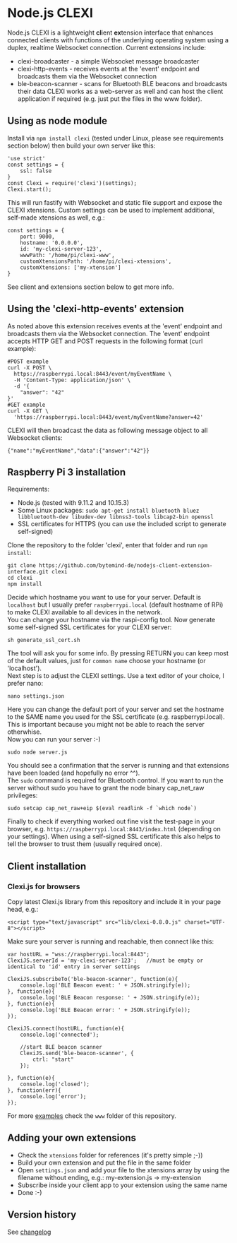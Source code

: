 # Node.js CLEXI
Node.js CLEXI is a lightweight **cl**ient **ex**tension **i**nterface that enhances connected clients with functions of the underlying operating system using a duplex, realtime Websocket connection.
Current extensions include:
* clexi-broadcaster - a simple Websocket message broadcaster
* clexi-http-events - receives events at the 'event' endpoint and broadcasts them via the Websocket connection
* ble-beacon-scanner - scans for Bluetooth BLE beacons and broadcasts their data
CLEXI works as a web-server as well and can host the client application if required (e.g. just put the files in the www folder).

## Using as node module

Install via `npm install clexi` (tested under Linux, please see requirements section below) then build your own server like this:
```
'use strict'
const settings = {
	ssl: false
}
const Clexi = require('clexi')(settings);
Clexi.start();
```
This will run fastify with Websocket and static file support and expose the CLEXI xtensions.
Custom settings can be used to implement additional, self-made xtensions as well, e.g.:
```
const settings = {
	port: 9000,
	hostname: '0.0.0.0',
	id: 'my-clexi-server-123',
	wwwPath: '/home/pi/clexi-www',
	customXtensionsPath: '/home/pi/clexi-xtensions',
	customXtensions: ['my-xtension']
}
```
See client and extensions section below to get more info.

## Using the 'clexi-http-events' extension
As noted above this extension receives events at the 'event' endpoint and broadcasts them via the Websocket connection. The 'event' endpoint accepts HTTP GET and POST requests in the following format (curl example):
```
#POST example
curl -X POST \
  https://raspberrypi.local:8443/event/myEventName \
  -H 'Content-Type: application/json' \
  -d '{
	"answer": "42"
}'
#GET example
curl -X GET \
  'https://raspberrypi.local:8443/event/myEventName?answer=42'
```
CLEXI will then broadcast the data as following message object to all Websocket clients:
```
{"name":"myEventName","data":{"answer":"42"}}
```

## Raspberry Pi 3 installation

Requirements:  
* Node.js (tested with 9.11.2 and 10.15.3)
* Some Linux packages: `sudo apt-get install bluetooth bluez libbluetooth-dev libudev-dev libnss3-tools libcap2-bin openssl`
* SSL certificates for HTTPS (you can use the included script to generate self-signed)
  
Clone the repository to the folder 'clexi', enter that folder and run `npm install`:  
```
git clone https://github.com/bytemind-de/nodejs-client-extension-interface.git clexi
cd clexi
npm install
```  
Decide which hostname you want to use for your server. Default is `localhost` but I usually prefer `raspberrypi.local` (default hostname of RPi) to make CLEXI available to all devices in the network.  
You can change your hostname via the raspi-config tool.
Now generate some self-signed SSL certificates for your CLEXI server:  
```
sh generate_ssl_cert.sh
```  
The tool will ask you for some info. By pressing RETURN you can keep most of the default values, just for `common name` choose your hostname (or 'localhost').  
Next step is to adjust the CLEXI settings. Use a text editor of your choice, I prefer nano:
```
nano settings.json
```  
Here you can change the default port of your server and set the hostname to the SAME name you used for the SSL certificate (e.g. raspberrypi.local). This is important because you might not be able to reach the server otherwhise.  
Now you can run your server :-)  
```
sudo node server.js
```  
You should see a confirmation that the server is running and that extensions have been loaded (and hopefully no error ^^).  
The `sudo` command is required for Bluetooth control. If you want to run the server without sudo you have to grant the node binary cap_net_raw privileges:  
```
sudo setcap cap_net_raw+eip $(eval readlink -f `which node`)
```  
Finally to check if everything worked out fine visit the test-page in your browser, e.g. `https://raspberrypi.local:8443/index.html` (depending on your settings). When using a self-signed SSL certificate this also helps to tell the browser to trust them (usually required once).
  
## Client installation

### Clexi.js for browsers

Copy latest Clexi.js library from this repository and include it in your page head, e.g.:
```
<script type="text/javascript" src="lib/clexi-0.8.0.js" charset="UTF-8"></script>
```
Make sure your server is running and reachable, then connect like this:
```
var hostURL = "wss://raspberrypi.local:8443";
ClexiJS.serverId = 'my-clexi-server-123'; 	//must be empty or identical to 'id' entry in server settings
  
ClexiJS.subscribeTo('ble-beacon-scanner', function(e){
	console.log('BLE Beacon event: ' + JSON.stringify(e));
}, function(e){
	console.log('BLE Beacon response: ' + JSON.stringify(e));
}, function(e){
	console.log('BLE Beacon error: ' + JSON.stringify(e));
});
  
ClexiJS.connect(hostURL, function(e){
	console.log('connected');
	
	//start BLE beacon scanner
	ClexiJS.send('ble-beacon-scanner', {
		ctrl: "start"
	});
	
}, function(e){
	console.log('closed');
}, function(err){
	console.log('error');
});
```
  
For more [examples](www/index.html) check the `www` folder of this repository.

## Adding your own extensions

* Check the `xtensions` folder for references (it's pretty simple ;-))
* Build your own extension and put the file in the same folder
* Open `settings.json` and add your file to the xtensions array by using the filename without ending, e.g.: my-extension.js -> my-extension
* Subscribe inside your client app to your extension using the same name
* Done :-)

## Version history

See [changelog](CHANGELOG.md)
